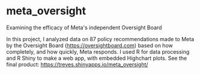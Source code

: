 # meta_oversight
Examining the efficacy of Meta's independent Oversight Board

In this project, I analyzed data on 87 policy recommendations made to Meta by
the Oversight Board (https://oversightboard.com) based on how completely, and how quickly, Meta responds.
I used R for data processing and R Shiny to make a web app, with embedded Highchart plots.
See the final product: https://treves.shinyapps.io/meta_oversight/
